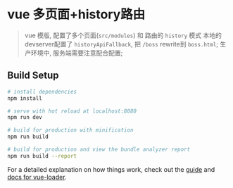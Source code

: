 # vue 多页面+history路由

> vue 模版, 配置了多个页面(`src/modules`) 和 路由的 `history` 模式
> 本地的devserver配置了 `historyApiFallback`, 把 `/boss` rewrite到 `boss.html`; 生产环境中, 服务端需要注意配合配置;

## Build Setup

``` bash
# install dependencies
npm install

# serve with hot reload at localhost:8080
npm run dev

# build for production with minification
npm run build

# build for production and view the bundle analyzer report
npm run build --report
```

For a detailed explanation on how things work, check out the [guide](http://vuejs-templates.github.io/webpack/) and [docs for vue-loader](http://vuejs.github.io/vue-loader).
